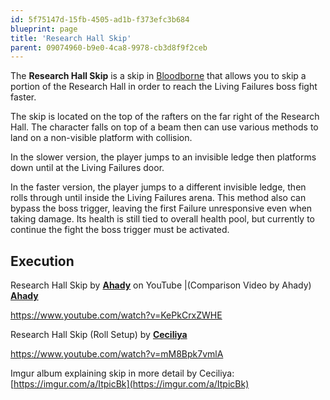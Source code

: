 ```yaml
---
id: 5f75147d-15fb-4505-ad1b-f373efc3b684
blueprint: page
title: 'Research Hall Skip'
parent: 09074960-b9e0-4ca8-9978-cb3d8f9f2ceb
---
```

The **Research Hall Skip** is a skip in [Bloodborne](/bloodborne) that allows you to skip a portion of the Research Hall in order to reach the Living Failures boss fight faster.

The skip is located on the top of the rafters on the far right of the Research Hall. The character falls on top of a beam then can use various methods to land on a non-visible platform with collision.

In the slower version, the player jumps to an invisible ledge then platforms down until at the Living Failures door.

In the faster version, the player jumps to a different invisible ledge, then rolls through until inside the Living Failures arena. This method also can bypass the boss trigger, leaving the first Failure unresponsive even when taking damage. Its health is still tied to overall health pool, but currently to continue the fight the boss trigger must be activated.

## Execution

Research Hall Skip  by [**Ahady**](https://www.youtube.com/@AhadyTwitch) on YouTube |(Comparison Video by Ahady) [**Ahady**](https://www.twitch.tv/Ahady)

https://www.youtube.com/watch?v=KePkCrxZWHE

Research Hall Skip (Roll Setup)  by [**Ceciliya**](https://www.youtube.com/channel/UC2FjDHTcUU9EMhxRFKRBxWA)

https://www.youtube.com/watch?v=mM8Bpk7vmlA

Imgur album explaining skip in more detail by Ceciliya: [https://imgur.com/a/ItpicBk](https://imgur.com/a/ItpicBk)
